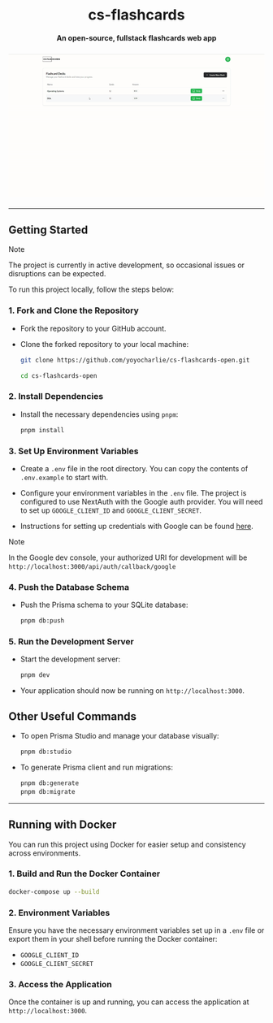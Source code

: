 <h1 align="center">cs-flashcards</h1>

<h4 align="center">An open-source, fullstack flashcards web app</h4>

<h3 align="center"><img width="700" alt="demo" src="cs-flashcards-showcase.gif" /></h3>

---

## Getting Started

> [!NOTE]  
> The project is currently in active development, so occasional issues or disruptions can be expected.

To run this project locally, follow the steps below:

### 1. Fork and Clone the Repository

- Fork the repository to your GitHub account.
- Clone the forked repository to your local machine:

  ```bash
  git clone https://github.com/yoyocharlie/cs-flashcards-open.git
  ```

  ```bash
  cd cs-flashcards-open
  ```

### 2. Install Dependencies

- Install the necessary dependencies using `pnpm`:

  ```bash
  pnpm install
  ```

### 3. Set Up Environment Variables

- Create a `.env` file in the root directory. You can copy the contents of `.env.example` to start with.

- Configure your environment variables in the `.env` file. The project is configured to use NextAuth with the Google auth provider. You will need to set up `GOOGLE_CLIENT_ID` and `GOOGLE_CLIENT_SECRET`.

- Instructions for setting up credentials with Google can be found [here](https://support.google.com/cloud/answer/6158849?hl=en).

> [!NOTE]  
> In the Google dev console, your authorized URI for development will be `http://localhost:3000/api/auth/callback/google`

### 4. Push the Database Schema

- Push the Prisma schema to your SQLite database:

  ```bash
  pnpm db:push
  ```

### 5. Run the Development Server

- Start the development server:

  ```bash
  pnpm dev
  ```

- Your application should now be running on `http://localhost:3000`.

## Other Useful Commands

- To open Prisma Studio and manage your database visually:

  ```bash
  pnpm db:studio
  ```

- To generate Prisma client and run migrations:

  ```bash
  pnpm db:generate
  pnpm db:migrate
  ```

---

## Running with Docker

You can run this project using Docker for easier setup and consistency across environments.

### 1. Build and Run the Docker Container

```bash
docker-compose up --build
```

### 2. Environment Variables

Ensure you have the necessary environment variables set up in a `.env` file or export them in your shell before running the Docker container:

- `GOOGLE_CLIENT_ID`
- `GOOGLE_CLIENT_SECRET`

### 3. Access the Application

Once the container is up and running, you can access the application at `http://localhost:3000`.
